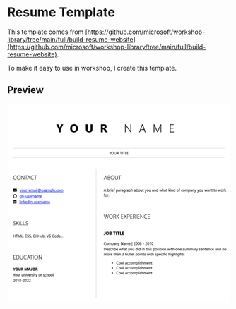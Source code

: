 # Resume Template

This template comes from [https://github.com/microsoft/workshop-library/tree/main/full/build-resume-website](https://github.com/microsoft/workshop-library/tree/main/full/build-resume-website).

To make it easy to use in workshop, I create this template.

## Preview

![](preview.png)
